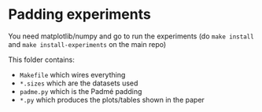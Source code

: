 # Padding experiments

You need matplotlib/numpy and go to run the experiments (do `make install` and `make install-experiments` on the main repo)

This folder contains:

- `Makefile` which wires everything
- `*.sizes` which are the datasets used
- `padme.py` which is the Padmé padding
- `*.py` which produces the plots/tables shown in the paper